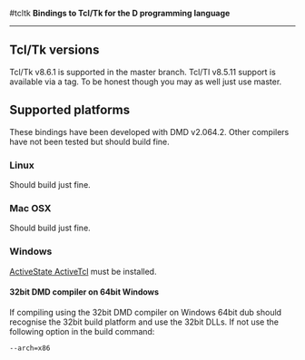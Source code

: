 #tcltk
**Bindings to Tcl/Tk for the D programming language**

---

## Tcl/Tk versions
Tcl/Tk v8.6.1 is supported in the master branch. Tcl/Tl v8.5.11 support is available via a tag. To be honest though you may as well just use master.

## Supported platforms
These bindings have been developed with DMD v2.064.2. Other compilers have not been tested but should build fine.

### Linux
Should build just fine.

### Mac OSX
Should build just fine.

### Windows
[ActiveState ActiveTcl](http://www.activestate.com/activetcl) must be installed.

#### 32bit DMD compiler on 64bit Windows
If compiling using the 32bit DMD compiler on Windows 64bit dub should recognise the 32bit build platform and use the 32bit DLLs. If not use the following option in the build command:

    --arch=x86
